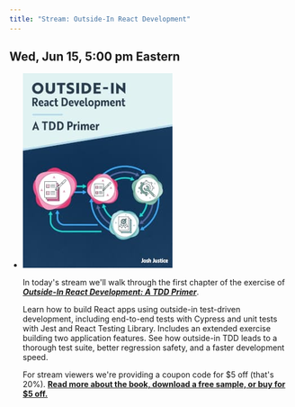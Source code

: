 ```yaml
---
title: "Stream: Outside-In React Development"
---
```


## Wed, Jun 15, 5:00 pm Eastern

<ul class="media-list">
  <li class="media my-4">
    <div class="pull-left mr-3">
      <a href="https://leanpub.com/outside-in-react-development/c/ciwtwitch"><img src="/img/books/outside-in-react.jpg" alt="{{ include.title }}" /></a>
    </div>
    <div class="media-body">
      <p>
        In today's stream we'll walk through the first chapter of the exercise of <a href="https://leanpub.com/outside-in-react-development/c/ciwtwitch"><em><strong>Outside-In React Development: A TDD Primer</strong></em></a>.
      </p>
      <p>
        Learn how to build React apps using outside-in test-driven development, including end-to-end tests with Cypress and unit tests with Jest and React Testing Library. Includes an extended exercise building two application features. See how outside-in TDD leads to a thorough test suite, better regression safety, and a faster development speed.
      </p>
      <p>
        For stream viewers we're providing a coupon code for $5 off (that's 20%). <a href="https://leanpub.com/outside-in-react-development/c/ciwtwitch"><strong>Read more about the book, download a free sample, or buy for $5 off.</strong></a>
      </p>
    </div>
  </li>
</ul>
